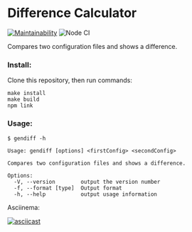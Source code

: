 # Difference Calculator

[![Maintainability](https://api.codeclimate.com/v1/badges/311f219be8d447c1fd61/maintainability)](https://codeclimate.com/github/alezi06/frontend-project-lvl2/maintainability)
![Node CI](https://github.com/alezi06/frontend-project-lvl2/workflows/Node%20CI/badge.svg)

Compares two configuration files and shows a difference.

### Install:

Clone this repository, then run commands:

```
make install
make build
npm link
```
### Usage:

```
$ gendiff -h

Usage: gendiff [options] <firstConfig> <secondConfig>

Compares two configuration files and shows a difference.

Options:
  -V, --version        output the version number
  -f, --format [type]  Output format
  -h, --help           output usage information
``` 

Asciinema:

[![asciicast](https://asciinema.org/a/pz6UIsPYWh8tBluLfJd0iXpb2.svg)](https://asciinema.org/a/pz6UIsPYWh8tBluLfJd0iXpb2)
